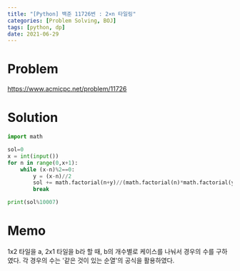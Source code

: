 ```yaml
---
title: "[Python] 백준 11726번 : 2×n 타일링"
categories: [Problem Solving, BOJ]
tags: [python, dp]
date: 2021-06-29
---
```

# Problem
<https://www.acmicpc.net/problem/11726>

# Solution
```python
import math

sol=0
x = int(input())
for n in range(0,x+1):
    while (x-n)%2==0:
        y = (x-n)//2
        sol += math.factorial(n+y)//(math.factorial(n)*math.factorial(y))
        break

print(sol%10007)
```

# Memo
1x2 타일을 a, 2x1 타일을 b라 할 때, b의 개수별로 케이스를 나눠서 경우의 수를 구하였다.
각 경우의 수는 '같은 것이 있는 순열'의 공식을 활용하였다.